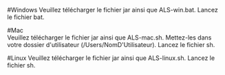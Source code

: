 #Windows
Veuillez télécharger le fichier jar ainsi que ALS-win.bat. Lancez le fichier bat.

#Mac  
Veuillez télécharger le fichier jar ainsi que ALS-mac.sh. Mettez-les dans votre dossier d'utilisateur (/Users/NomD'Utilisateur). Lancez le fichier sh.

#Linux 
Veuillez télécharger le fichier jar ainsi que ALS-linux.sh. Lancez le fichier sh.
